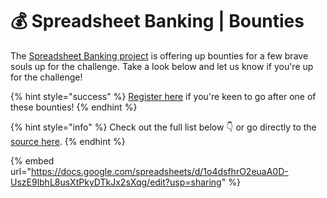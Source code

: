 # 💰 Spreadsheet Banking | Bounties

The [Spreadsheet Banking project](https://www.offerzen.com/blog/programmable-banking-community-banking-on-spreadsheets) is offering up bounties for a few brave souls up for the challenge. Take a look below and let us know if you're up for the challenge!&#x20;

{% hint style="success" %}
[Register here](https://8malmkzgvs8.typeform.com/to/BLrc8k7X) if you're keen to go after one of these bounties!
{% endhint %}

{% hint style="info" %}
Check out the full list below 👇 or go directly to the [source here](https://docs.google.com/spreadsheets/d/1o4dsfhrO2euaA0D-UszE9lbhL8usXtPkyDTkJx2sXqg/edit?usp=sharing).&#x20;
{% endhint %}

{% embed url="https://docs.google.com/spreadsheets/d/1o4dsfhrO2euaA0D-UszE9lbhL8usXtPkyDTkJx2sXqg/edit?usp=sharing" %}
